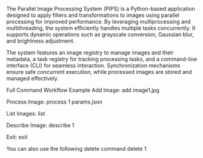 The Parallel Image Processing System (PIPS) is a Python-based application designed to apply filters and transformations to images using parallel processing for improved performance. By leveraging multiprocessing and multithreading, the system efficiently handles multiple tasks concurrently. It supports dynamic operations such as grayscale conversion, Gaussian blur, and brightness adjustment.

The system features an image registry to manage images and their metadata, a task registry for tracking processing tasks, and a command-line interface (CLI) for seamless interaction. Synchronization mechanisms ensure safe concurrent execution, while processed images are stored and managed effectively.

Full Command Workflow Example
Add Image:
add image1.jpg

Process Image:
process 1 params.json

List Images:
list

Describe Image:
describe 1

Exit:
exit

You can also use the following delete command
delete 1
